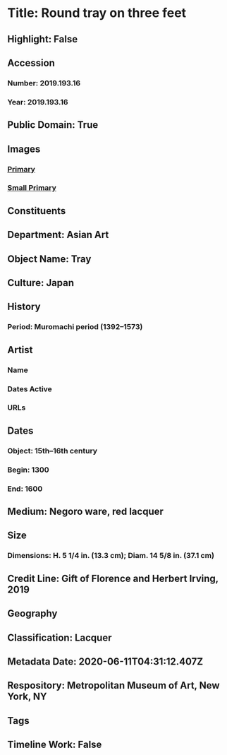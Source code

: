 # Title: Round tray on three feet
## Highlight: False
## Accession
### Number: 2019.193.16
### Year: 2019.193.16
## Public Domain: True
## Images
### [Primary](https://images.metmuseum.org/CRDImages/as/original/TR_494_27_1999.JPG)
### [Small Primary](https://images.metmuseum.org/CRDImages/as/web-large/TR_494_27_1999.JPG)
## Constituents
## Department: Asian Art
## Object Name: Tray
## Culture: Japan
## History
### Period: Muromachi period (1392–1573)
## Artist
### Name
### Dates Active
### URLs
## Dates
### Object: 15th–16th century
### Begin: 1300
### End: 1600
## Medium: Negoro ware, red lacquer
## Size
### Dimensions: H. 5 1/4 in. (13.3 cm); Diam. 14 5/8 in. (37.1 cm)
## Credit Line: Gift of Florence and Herbert Irving, 2019
## Geography
## Classification: Lacquer
## Metadata Date: 2020-06-11T04:31:12.407Z
## Respository: Metropolitan Museum of Art, New York, NY
## Tags
## Timeline Work: False